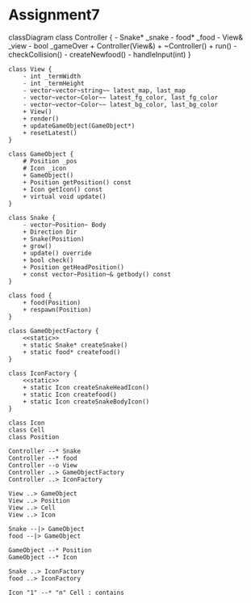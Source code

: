 # Assignment7
classDiagram
    class Controller {
        - Snake* _snake
        - food* _food
        - View& _view
        - bool _gameOver
        + Controller(View&)
        + ~Controller()
        + run()
        - checkCollision()
        - createNewfood()
        - handleInput(int)
    }

    class View {
        - int _termWidth
        - int _termHeight
        - vector~vector~string~~ latest_map, last_map
        - vector~vector~Color~~ latest_fg_color, last_fg_color
        - vector~vector~Color~~ latest_bg_color, last_bg_color
        + View()
        + render()
        + updateGameObject(GameObject*)
        + resetLatest()
    }

    class GameObject {
        # Position _pos
        # Icon _icon
        + GameObject()
        + Position getPosition() const
        + Icon getIcon() const
        + virtual void update()
    }

    class Snake {
        - vector~Position~ Body
        + Direction Dir
        + Snake(Position)
        + grow()
        + update() override
        + bool check()
        + Position getHeadPosition()
        + const vector~Position~& getbody() const
    }

    class food {
        + food(Position)
        + respawn(Position)
    }

    class GameObjectFactory {
        <<static>>
        + static Snake* createSnake()
        + static food* createfood()
    }

    class IconFactory {
        <<static>>
        + static Icon createSnakeHeadIcon()
        + static Icon createfood()
        + static Icon createSnakeBodyIcon()
    }
    
    class Icon
    class Cell
    class Position
    
    Controller --* Snake
    Controller --* food
    Controller --o View
    Controller ..> GameObjectFactory
    Controller ..> IconFactory
    
    View ..> GameObject
    View ..> Position
    View ..> Cell
    View ..> Icon
    
    Snake --|> GameObject
    food --|> GameObject
    
    GameObject --* Position
    GameObject --* Icon
    
    Snake ..> IconFactory
    food ..> IconFactory

    Icon "1" --* "n" Cell : contains
